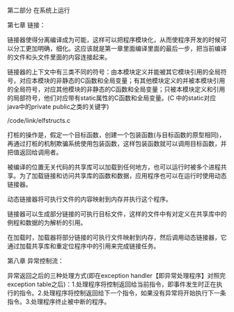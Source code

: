 第二部分 在系统上运行

第七章 链接：

链接器使得分离编译成为可能，这样可以把程序模块化，从而使程序开发的时候可以分工更加明确，细化。这应该就是第一章里面编译里面的最后一步，把当前编译的文件和头文件里面的内容连接起来。

链接器的上下文中有三类不同的符号：由本模块定义并能被其它模块引用的全局符号，对应本模块的非静态的C函数和全局变量；有其他模块定义的并被本模块引用的全局符号，对应其他模块的非静态的C函数和全局变量；只被本模块定义和引用的局部符号，他们对应带有static属性的C函数和全局变量。(C 中的static对应java中的private public之类的关键字)

/code/link/elfstructs.c

打桩的操作是，假定一个目标函数，创建一个包装函数(与目标函数的原型相同)，再通过打桩的机制欺骗系统使用包装函数，这样包装函数就可以调用目标函数，并把值返回给调用者。

被编译的位置无关代码的共享库可以加载到任何地方，也可以运行时被多个进程共享。为了加载链接和访问共享库的函数和数据，应用程序也可以在运行时使用动态链接器。

动态链接器将可执行文件的内容映射到内存并执行这个程序。

链接器可以生成部分链接的可执行目标文件，这样的文件中有对定义在共享库中的例程和数据的为解析的引用。

在加载时，加载器将部分链接的可执行文件映射到内存，然后调用动态链接器，它通过加载共享库和重定位程序中的引用来完成链接任务。



第八章 异常控制流：

异常返回之后的三种处理方式(即在exception handler【即异常处理程序】对照完exception table之后)：1.处理程序将控制返回给当前指令，即事件发生时正在执行的指令。2.处理程序将控制返回给下一个指令，如果没有异常将开始执行下一条指令。3.处理程序终止被中断的程序。





